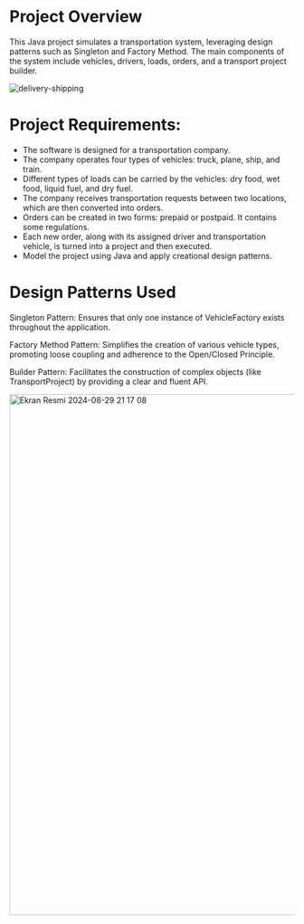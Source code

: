 # Project Overview

This Java project simulates a transportation system, leveraging design patterns such as Singleton and Factory Method. The main components of the system include vehicles, drivers, loads, orders, and a transport project builder.

![delivery-shipping](https://github.com/user-attachments/assets/906dd1c8-6a2c-459d-80a2-8066240885ff)

# Project Requirements:

* The software is designed for a transportation company.
* The company operates four types of vehicles: truck, plane, ship, and train.
* Different types of loads can be carried by the vehicles: dry food, wet food, liquid fuel, and dry fuel.
* The company receives transportation requests between two locations, which are then converted into orders.
* Orders can be created in two forms: prepaid or postpaid. It contains some regulations.
* Each new order, along with its assigned driver and transportation vehicle, is turned into a project and then executed.
* Model the project using Java and apply creational design patterns.

# Design Patterns Used

Singleton Pattern: Ensures that only one instance of VehicleFactory exists throughout the application.

Factory Method Pattern: Simplifies the creation of various vehicle types, promoting loose coupling and adherence to the Open/Closed Principle.

Builder Pattern: Facilitates the construction of complex objects (like TransportProject) by providing a clear and fluent API.

<img width="920" alt="Ekran Resmi 2024-08-29 21 17 08" src="https://github.com/user-attachments/assets/deaffbba-563b-4690-9224-059e15bfe3c9">
